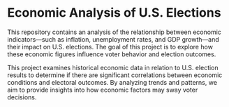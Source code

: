 # Economic Analysis of U.S. Elections

This repository contains an analysis of the relationship between economic indicators—such as inflation, unemployment rates, and GDP growth—and their impact on U.S. elections. The goal of this project is to explore how these economic figures influence voter behavior and election outcomes.

This project examines historical economic data in relation to U.S. election results to determine if there are significant correlations between economic conditions and electoral outcomes. By analyzing trends and patterns, we aim to provide insights into how economic factors may sway voter decisions.


